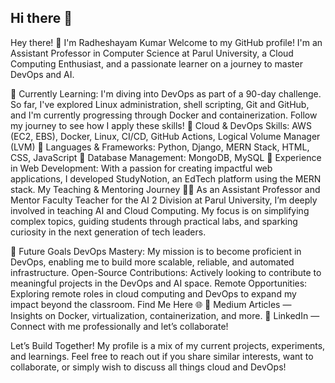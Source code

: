 ## Hi there 👋

Hey there! 👋 I'm Radheshayam Kumar
Welcome to my GitHub profile! I'm an Assistant Professor in Computer Science at Parul University, a Cloud Computing Enthusiast, and a passionate learner on a journey to master DevOps and AI.

🔹 Currently Learning: I'm diving into DevOps as part of a 90-day challenge. So far, I've explored Linux administration, shell scripting, Git and GitHub, and I'm currently progressing through Docker and containerization. Follow my journey to see how I apply these skills!
🔹 Cloud & DevOps Skills: AWS (EC2, EBS), Docker, Linux, CI/CD, GitHub Actions, Logical Volume Manager (LVM)
🔹 Languages & Frameworks: Python, Django, MERN Stack, HTML, CSS, JavaScript
🔹 Database Management: MongoDB, MySQL
🔹 Experience in Web Development: With a passion for creating impactful web applications, I developed StudyNotion, an EdTech platform using the MERN stack.
My Teaching & Mentoring Journey 👨‍🏫
As an Assistant Professor and Mentor Faculty Teacher for the AI 2 Division at Parul University, I’m deeply involved in teaching AI and Cloud Computing. My focus is on simplifying complex topics, guiding students through practical labs, and sparking curiosity in the next generation of tech leaders.

🚀 Future Goals
DevOps Mastery: My mission is to become proficient in DevOps, enabling me to build more scalable, reliable, and automated infrastructure.
Open-Source Contributions: Actively looking to contribute to meaningful projects in the DevOps and AI space.
Remote Opportunities: Exploring remote roles in cloud computing and DevOps to expand my impact beyond the classroom.
Find Me Here 🌐
📝 Medium Articles — Insights on Docker, virtualization, containerization, and more.
💼 LinkedIn — Connect with me professionally and let’s collaborate!


Let’s Build Together!
My profile is a mix of my current projects, experiments, and learnings. Feel free to reach out if you share similar interests, want to collaborate, or simply wish to discuss all things cloud and DevOps!
